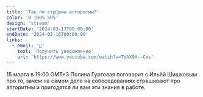 ```yaml
---
title: 'Так ли стр👻шны алгоритмы?'
color: '0 100% 50%'
design: 'stream'
startDate: '2024-03-13T00:00:00'
endDate: '2024-03-16T00:00:00'
links:
  - emoji: '🔔'
    text: 'Получить уведомление'
    url: 'https://www.youtube.com/watch?v=TdAX9H--Cxs'
---
```


15 марта в 19:00 GMT+3 Полина Гуртовая поговорит с <a hreef="http://t.me/imhired" class="link">Ильёй Шишковым</a> про то, зачем на самом деле на собеседованиях страшивают про алгоритмы и пригодятся ли вам эти знания в работе.

